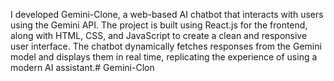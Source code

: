 I developed Gemini-Clone, a web-based AI chatbot that interacts with users using the Gemini API. The project is built using React.js for the frontend, along with HTML, CSS, and JavaScript to create a clean and responsive user interface. The chatbot dynamically fetches responses from the Gemini model and displays them in real time, replicating the experience of using a modern AI assistant.# Gemini-Clon
